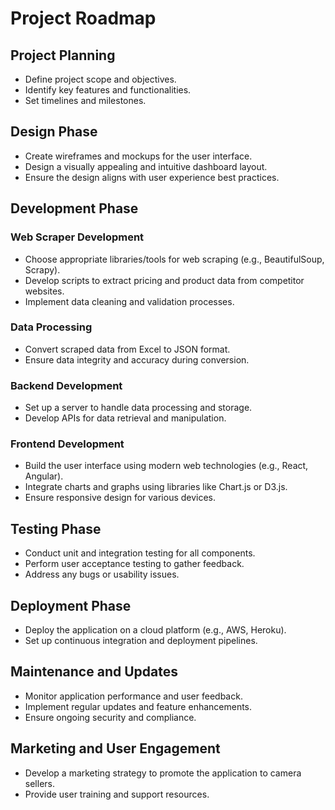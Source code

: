 # Project Roadmap

## Project Planning
- Define project scope and objectives.
- Identify key features and functionalities.
- Set timelines and milestones.

## Design Phase
- Create wireframes and mockups for the user interface.
- Design a visually appealing and intuitive dashboard layout.
- Ensure the design aligns with user experience best practices.

## Development Phase

### Web Scraper Development
- Choose appropriate libraries/tools for web scraping (e.g., BeautifulSoup, Scrapy).
- Develop scripts to extract pricing and product data from competitor websites.
- Implement data cleaning and validation processes.

### Data Processing
- Convert scraped data from Excel to JSON format.
- Ensure data integrity and accuracy during conversion.

### Backend Development
- Set up a server to handle data processing and storage.
- Develop APIs for data retrieval and manipulation.

### Frontend Development
- Build the user interface using modern web technologies (e.g., React, Angular).
- Integrate charts and graphs using libraries like Chart.js or D3.js.
- Ensure responsive design for various devices.

## Testing Phase
- Conduct unit and integration testing for all components.
- Perform user acceptance testing to gather feedback.
- Address any bugs or usability issues.

## Deployment Phase
- Deploy the application on a cloud platform (e.g., AWS, Heroku).
- Set up continuous integration and deployment pipelines.

## Maintenance and Updates
- Monitor application performance and user feedback.
- Implement regular updates and feature enhancements.
- Ensure ongoing security and compliance.

## Marketing and User Engagement
- Develop a marketing strategy to promote the application to camera sellers.
- Provide user training and support resources.
